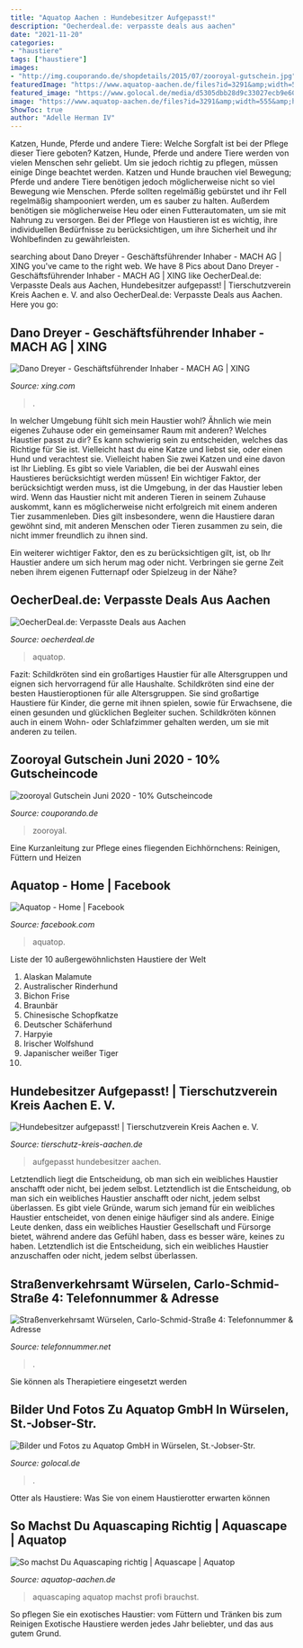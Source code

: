 ```yaml
---
title: "Aquatop Aachen : Hundebesitzer Aufgepasst!"
description: "Oecherdeal.de: verpasste deals aus aachen"
date: "2021-11-20"
categories:
- "haustiere"
tags: ["haustiere"]
images:
- "http://img.couporando.de/shopdetails/2015/07/zooroyal-gutschein.jpg"
featuredImage: "https://www.aquatop-aachen.de/files?id=3291&amp;width=555&amp;height=309&amp;stretchMode=ProportionalSmallest"
featured_image: "https://www.golocal.de/media/d5305dbb28d9c33027ecb9e60f92524d/700/138377dcf56bc77e.jpg?pid=56a036726022947a6a7d907c5fbc97b7&amp;linkmode=true"
image: "https://www.aquatop-aachen.de/files?id=3291&amp;width=555&amp;height=309&amp;stretchMode=ProportionalSmallest"
ShowToc: true
author: "Adelle Herman IV"
---
```



Katzen, Hunde, Pferde und andere Tiere: Welche Sorgfalt ist bei der Pflege dieser Tiere geboten?
Katzen, Hunde, Pferde und andere Tiere werden von vielen Menschen sehr geliebt. Um sie jedoch richtig zu pflegen, müssen einige Dinge beachtet werden. Katzen und Hunde brauchen viel Bewegung; Pferde und andere Tiere benötigen jedoch möglicherweise nicht so viel Bewegung wie Menschen. Pferde sollten regelmäßig gebürstet und ihr Fell regelmäßig shampooniert werden, um es sauber zu halten. Außerdem benötigen sie möglicherweise Heu oder einen Futterautomaten, um sie mit Nahrung zu versorgen. Bei der Pflege von Haustieren ist es wichtig, ihre individuellen Bedürfnisse zu berücksichtigen, um ihre Sicherheit und ihr Wohlbefinden zu gewährleisten.

	

		
searching about Dano Dreyer - Geschäftsführender Inhaber - MACH AG | XING you've came to the right web. We have 8 Pics about Dano Dreyer - Geschäftsführender Inhaber - MACH AG | XING like OecherDeal.de: Verpasste Deals aus Aachen, Hundebesitzer aufgepasst! | Tierschutzverein Kreis Aachen e. V. and also OecherDeal.de: Verpasste Deals aus Aachen. Here you go:
		
    
## Dano Dreyer - Geschäftsführender Inhaber - MACH AG | XING

<img loading=lazy src="https://profile-images.xing.com/images/b14fcb3c882d8468f97118ffe377eb72-2/dano-dreyer.1024x1024.jpg" onerror="this.onerror=null;this.src='https://tse4.mm.bing.net/th?id=OIP.I4CU5M3D6tNqDVWHc1b65AHaHa&amp;pid=15.1';" alt="Dano Dreyer - Geschäftsführender Inhaber - MACH AG | XING">

_Source: xing.com_

>. 

	

In welcher Umgebung fühlt sich mein Haustier wohl? Ähnlich wie mein eigenes Zuhause oder ein gemeinsamer Raum mit anderen?
Welches Haustier passt zu dir? Es kann schwierig sein zu entscheiden, welches das Richtige für Sie ist. Vielleicht hast du eine Katze und liebst sie, oder einen Hund und verachtest sie. Vielleicht haben Sie zwei Katzen und eine davon ist Ihr Liebling. Es gibt so viele Variablen, die bei der Auswahl eines Haustieres berücksichtigt werden müssen!
Ein wichtiger Faktor, der berücksichtigt werden muss, ist die Umgebung, in der das Haustier leben wird. Wenn das Haustier nicht mit anderen Tieren in seinem Zuhause auskommt, kann es möglicherweise nicht erfolgreich mit einem anderen Tier zusammenleben. Dies gilt insbesondere, wenn die Haustiere daran gewöhnt sind, mit anderen Menschen oder Tieren zusammen zu sein, die nicht immer freundlich zu ihnen sind.

Ein weiterer wichtiger Faktor, den es zu berücksichtigen gilt, ist, ob Ihr Haustier andere um sich herum mag oder nicht. Verbringen sie gerne Zeit neben ihrem eigenen Futternapf oder Spielzeug in der Nähe?

    
## OecherDeal.de: Verpasste Deals Aus Aachen

<img loading=lazy src="https://www.oecherdeal.de/bilder/deals/oecherdeal-aquatop.jpg" onerror="this.onerror=null;this.src='https://tse2.mm.bing.net/th?id=OIP.Ty4WOkYOox3zuU16qbsN4wHaDt&amp;pid=15.1';" alt="OecherDeal.de: Verpasste Deals aus Aachen">

_Source: oecherdeal.de_

>aquatop. 

	

Fazit: Schildkröten sind ein großartiges Haustier für alle Altersgruppen und eignen sich hervorragend für alle Haushalte.
Schildkröten sind eine der besten Haustieroptionen für alle Altersgruppen. Sie sind großartige Haustiere für Kinder, die gerne mit ihnen spielen, sowie für Erwachsene, die einen gesunden und glücklichen Begleiter suchen. Schildkröten können auch in einem Wohn- oder Schlafzimmer gehalten werden, um sie mit anderen zu teilen.

    
## Zooroyal Gutschein Juni 2020 - 10% Gutscheincode

<img loading=lazy src="http://img.couporando.de/shopdetails/2015/07/zooroyal-gutschein.jpg" onerror="this.onerror=null;this.src='https://tse3.mm.bing.net/th?id=OIP.SBR9vreaJ1arRylRAmnumAHaD9&amp;pid=15.1';" alt="zooroyal Gutschein Juni 2020 - 10% Gutscheincode">

_Source: couporando.de_

>zooroyal. 

	

Eine Kurzanleitung zur Pflege eines fliegenden Eichhörnchens: Reinigen, Füttern und Heizen

    
## Aquatop - Home | Facebook

<img loading=lazy src="https://lookaside.fbsbx.com/lookaside/crawler/media/?media_id=4630307293700790" onerror="this.onerror=null;this.src='https://tse3.mm.bing.net/th?id=OIP.D_KdgXL-aoA708608QGIZQHaHa&amp;pid=15.1';" alt="Aquatop - Home | Facebook">

_Source: facebook.com_

>aquatop. 

	

Liste der 10 außergewöhnlichsten Haustiere der Welt
1. Alaskan Malamute
2. Australischer Rinderhund
3. Bichon Frise
4. Braunbär
5. Chinesische Schopfkatze
6. Deutscher Schäferhund
7. Harpyie
8. Irischer Wolfshund
9. Japanischer weißer Tiger
10.

    
## Hundebesitzer Aufgepasst! | Tierschutzverein Kreis Aachen E. V.

<img loading=lazy src="https://www.tierschutz-kreis-aachen.de/wp-content/uploads/2020/10/20201016_125644.jpg" onerror="this.onerror=null;this.src='https://tse2.mm.bing.net/th?id=OIP.EnfH7Cyv2WF7xrOotQZ-HQHaMz&amp;pid=15.1';" alt="Hundebesitzer aufgepasst! | Tierschutzverein Kreis Aachen e. V.">

_Source: tierschutz-kreis-aachen.de_

>aufgepasst hundebesitzer aachen. 

	

Letztendlich liegt die Entscheidung, ob man sich ein weibliches Haustier anschafft oder nicht, bei jedem selbst.
Letztendlich ist die Entscheidung, ob man sich ein weibliches Haustier anschafft oder nicht, jedem selbst überlassen. Es gibt viele Gründe, warum sich jemand für ein weibliches Haustier entscheidet, von denen einige häufiger sind als andere. Einige Leute denken, dass ein weibliches Haustier Gesellschaft und Fürsorge bietet, während andere das Gefühl haben, dass es besser wäre, keines zu haben. Letztendlich ist die Entscheidung, sich ein weibliches Haustier anzuschaffen oder nicht, jedem selbst überlassen.

    
## Straßenverkehrsamt Würselen, Carlo-Schmid-Straße 4: Telefonnummer &amp; Adresse

<img loading=lazy src="https://telefonnummer.net/img/open-graph/telefonbuch.php?name=Straßenverkehrsamt&amp;city=52146+Würselen&amp;rufnummer=%2B4924056970" onerror="this.onerror=null;this.src='https://tse2.mm.bing.net/th?id=OIP.9-gGlO-3ViT3zR4Nb7orOAHaD4&amp;pid=15.1';" alt="Straßenverkehrsamt Würselen, Carlo-Schmid-Straße 4: Telefonnummer &amp; Adresse">

_Source: telefonnummer.net_

>. 

	

Sie können als Therapietiere eingesetzt werden

    
## Bilder Und Fotos Zu Aquatop GmbH In Würselen, St.-Jobser-Str.

<img loading=lazy src="https://www.golocal.de/media/d5305dbb28d9c33027ecb9e60f92524d/700/138377dcf56bc77e.jpg?pid=56a036726022947a6a7d907c5fbc97b7&amp;linkmode=true" onerror="this.onerror=null;this.src='https://tse4.mm.bing.net/th?id=OIP.5oLRYBUqqD2t245eyYXjLAHaEK&amp;pid=15.1';" alt="Bilder und Fotos zu Aquatop GmbH in Würselen, St.-Jobser-Str.">

_Source: golocal.de_

>. 

	

Otter als Haustiere: Was Sie von einem Haustierotter erwarten können

    
## So Machst Du Aquascaping Richtig | Aquascape | Aquatop

<img loading=lazy src="https://www.aquatop-aachen.de/files?id=3291&amp;width=555&amp;height=309&amp;stretchMode=ProportionalSmallest" onerror="this.onerror=null;this.src='https://tse3.mm.bing.net/th?id=OIP.7n4etDTf4lXdIkT0GF-AWQHaEH&amp;pid=15.1';" alt="So machst Du Aquascaping richtig | Aquascape | Aquatop">

_Source: aquatop-aachen.de_

>aquascaping aquatop machst profi brauchst. 

	

So pflegen Sie ein exotisches Haustier: vom Füttern und Tränken bis zum Reinigen
Exotische Haustiere werden jedes Jahr beliebter, und das aus gutem Grund.

